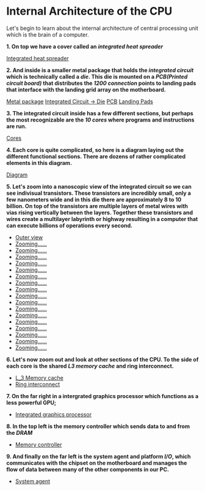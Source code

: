# Internal Architecture of the CPU

Let's begin to learn about the internal architecture of central processing unit which is the brain of a computer.

**1. On top we have a cover called an _integrated heat spreader_**

[Integrated heat spreader](https://drive.google.com/file/d/1pkBSmtNnAGRwefi6WmC_kroar_eZuV_a/view?usp=sharing)

**2. And inside is a smaller metal package that holds the _integrated circuit_ which is technically called a _die_. This die is mounted on a _PCB(Printed circuit board)_ that distributes the _1200 connection_ points to landing pads that interface with the landing grid array on the motherboard.**

[Metal package](https://drive.google.com/file/d/1hvrferzPzGdl97mAuGB0g0wbq60U_rQu/view?usp=sharing)
[Integrated Circuit -> Die](https://drive.google.com/file/d/1HA-N2Zb8G88wyUuaytmSARYrxeOgKQEX/view?usp=sharing)
[PCB](https://drive.google.com/file/d/1RdtAZJw5O_kWL8-zvQig2PmSZcGPM5Zs/view?usp=sharing)
[Landing Pads](https://drive.google.com/file/d/18Selq6nd9qGv77qrFXVi943K4wO-NZRs/view?usp=sharing)

**3. The integrated circuit inside has a few different sections, but perhaps the most recognizable are the _10 cores_ where programs and instructions are run.**

[Cores](https://drive.google.com/file/d/1BK_APr5lAyoydjy5JCmgL9amR5DYAIlK/view?usp=sharing)

**4. Each core is quite complicated, so here is a diagram laying out the different functional sections. There are dozens of rather complicated elements in this diagram.**

[Diagram](https://drive.google.com/file/d/1aLkTNxuvxoK1kKEfs2RoFzu6WJ0l0pDl/view?usp=sharing)

**5. Let's zoom into a nanoscopic view of the integrated circuit so we can see indivisual transistors. These transistors are incredibly small, only a few nanometers wide and in this die there are approximately 8 to 10 billion. On top of the transistors are multiple layers of metal wires with vias rising vertically between the layers. Together these transistors and wires create a multilayer labyrinth or highway resulting in a computer that can execute billions of operations every second.**

- [Outer view](https://drive.google.com/file/d/1SF5Rq0CuJxs1eqEE2nBaaN4_xqPn5tL9/view?usp=sharing)
- [Zooming......](https://drive.google.com/file/d/1m9He-V4UngYQIFuNJfS2WvlVZTHA5gZw/view?usp=sharing)
- [Zooming......](https://drive.google.com/file/d/1SpQCuSRdN_kdk-DX0TFBW1WOj8SR5hlk/view?usp=sharing)
- [Zooming......](https://drive.google.com/file/d/1NYTYJkCXQAiR8gCAUccfItDk0FPIdlod/view?usp=sharing)
- [Zooming......](https://drive.google.com/file/d/1VJByPDW28aNy_6VNZmCqrteGl4BGqhtW/view?usp=sharing)
- [Zooming......](https://drive.google.com/file/d/1nC8z6WkCyrxq8aYAfRLlcb-obwPSfuU4/view?usp=sharing)
- [Zooming......](https://drive.google.com/file/d/1xVNpfRzOENK3dFVJaz0MBnYfrSBNBbdp/view?usp=sharing)
- [Zooming......](https://drive.google.com/file/d/1nyyRt35GnDgmBp-RpaKOk7o645mQu6nf/view?usp=sharing)
- [Zooming......](https://drive.google.com/file/d/1csYWS884QyH6pF9AYPl9f6eDKuOEJXdu/view?usp=sharing)
- [Zooming......](https://drive.google.com/file/d/1YYv9Js0h71XzlJV8mRgHPlEvXGSYNVUj/view?usp=sharing)
- [Zooming......](https://drive.google.com/file/d/1Uxugu9K2UVOErGWjexYHuQBYQHufHkNr/view?usp=sharing)
- [Zooming......](https://drive.google.com/file/d/1uFz-ZCEnTg9R48fLSmQBa3EVjw9yFOoz/view?usp=sharing)
- [Zooming......](https://drive.google.com/file/d/1J17Xl2TIcuRiWKjMJRu1aeQrf_2zn9HW/view?usp=sharing)
- [Zooming......](https://drive.google.com/file/d/12WuQ5H6XHzyg_YMI8mX-o3KMpKJs2ZQI/view?usp=sharing)
- [Zooming......](https://drive.google.com/file/d/1EGQqmSCdGMC3L9U-RSDehzKL4GAkHeeB/view?usp=sharing)
- [Zooming......](https://drive.google.com/file/d/1093fZ3Z1V-TkgoL2RMRR8B9HyoiKzmHF/view?usp=sharing)
- [Zooming......](https://drive.google.com/file/d/1iwrqk96me5l8DTLJuJkwrUg2agj8QMis/view?usp=sharing)
- [Zooming......](https://drive.google.com/file/d/1gPX7zobd_RUBllLLUmD3WaeBo55MxvIz/view?usp=sharing)

**6. Let's now zoom out and look at other sections of the CPU. To the side of each core is the shared _L3 memory cache_ and ring interconnect.**

- [L_3 Memory cache](https://drive.google.com/file/d/1y-1uTsAoJ1VOy1k8yrMT2djRsrD7yRz1/view?usp=sharing)
- [Ring interconnect](https://drive.google.com/file/d/1gV3ZHfrRFFEk5DWkrvrc2dNGA9w51Kys/view?usp=sharing)

**7. On the far right in a intergrated graphics processor which functions as a less powerful GPU;**

- [Integrated graphics processor](https://drive.google.com/file/d/18ZrE9Kzhb5oM-or36PVXdspLc1wD-TrP/view?usp=sharing)

**8. In the top left is the memory controller which sends data to and from the _DRAM_**

- [Memory controller](https://drive.google.com/file/d/1pK0n3vPwEoMmNYeA0e0ZwJGVB94joXtU/view?usp=sharing)

**9. And finally on the far left is the system agent and platform _I/O_, which communicates with the chipset on the motherboard and manages the flow of data between many of the other components in our PC.**

- [System agent](https://drive.google.com/file/d/1IJX-hS9spiY7OlwDda20Hk0YhPU9sHwL/view?usp=sharing)
